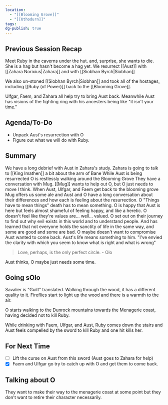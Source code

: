 ```yaml
---
location:
  - "[[Blooming Grove]]"
  - "[[Uthodurn]]"
tags: 
dg-publish: true
---
```

## Previous Session Recap
Meet Ruby in the caverns under the hut. and, surprise, she wants to die. She is a hag but hasn't become a hag yet. 
We resurrect [[Aust]] with [[Zahara Norixius|Zahara]] and with [[Siobhan Byrch|Siobhan]]

We also un-stoned [[Siobhan Byrch|Siobhan]] and took all of the hostages, including [[Ruby (of Power)]] back to the [[Blooming Grove]]. 

Ulfgar, Faem, and Zahara all help try to bring Aust back. Meanwhile Aust has visions of the fighting ring with his ancesters being like "it isn't your time." 
## Agenda/To-Do
- Unpack Aust's resurrection with O
- Figure out what we will do with Ruby.
## Summary
We have a long debrief with Aust in Zahara's study. 
	Zahara is going to talk to [[King Imathen]] a bit about the arm of Bane 
While Aust is being resurrected O is restlessly walking around the Blooming Grove
	They have a conversation with Mug. [[Mug]] wants to help out O, but O just needs to move I think. 
When Aust, Ulfgar, and Faem get back to the blooming grove Mug offers us some ale and Aust and O have a long conversation about their differences and how each is feeling about the resurrection. 
	O "Things have to mean things" death has to mean something. 
	O is happy that Aust is here but feels almost shameful of feeling happy, and like a heretic. 
	O doesn't feel like they're values are... well... valued. 
	O set out on their journey to find out why evil exists in this world and to understand people. And has learned that not everyone holds the sanctity of life in the same way, and some are good and some are bad. 
		O maybe doesn't want to compromise 
	Aust wanted to come back. Aust's life means something to him. 
		"I've envied the clarity with which you seem to know what is right and what is wrong"

> Love, perhaps, is the only perfect circle.
   \- Olo

Aust thinks, O maybe just needs some time. 

## Going sOlo
Savalier is "Guilt" translated. Walking through the wood, it has a different quality to it. Fireflies start to light up the wood and there is a warmth to the air. 

O starts walking to the Dunrock mountains towards the Menagerie coast, having decided not to kill Ruby. 

While drinking with Faem, Ulfgar, and Aust, Ruby comes down the stairs and Aust feels compelled by the sword to kill Ruby and one hit kills her.

## For Next Time
- [ ] Lift the curse on Aust from this sword (Aust goes to Zahara for help)
- [x] Faem and Ulfgar go try to catch up with O and get them to come back.

## Talking about O
They want to make their way to the menagerie coast at some point but they don't want to retire their character necessarily. 